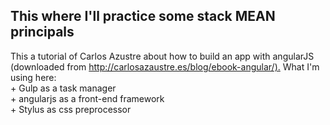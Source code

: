 <h2>This where I'll practice some stack MEAN principals</h2>
This a tutorial of Carlos Azustre about how to build an app with angularJS (downloaded from <a href="http://carlosazaustre.es/blog/ebook-angular/">http://carlosazaustre.es/blog/ebook-angular/).</a>
What I'm using here:
<br />
    +   Gulp as a task manager
<br />
    +   angularjs as a front-end framework
<br />
    +   Stylus as css preprocessor
